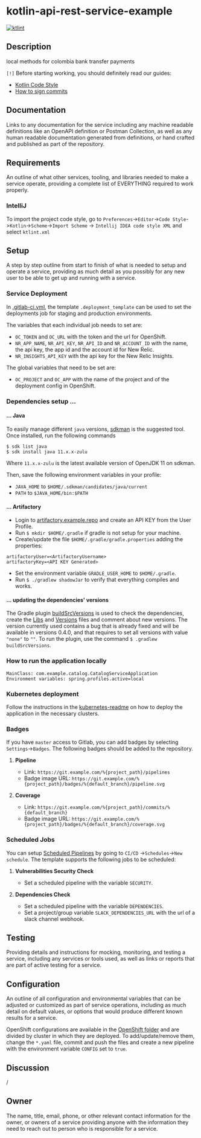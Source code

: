 # kotlin-api-rest-service-example

[![ktlint](https://img.shields.io/badge/code%20style-%E2%9D%A4-FF4081.svg)](https://ktlint.github.io/)

## Description
local methods for colombia bank transfer payments

`[!]` Before starting working, you should definitely read our guides:

- [Kotlin Code Style](codestyle.md)
- [How to sign commits](https://example.atlassian.net/wiki/spaces/PS/pages/352059703/Signing+Commits)

## Documentation
Links to any documentation for the service including any machine readable definitions like an OpenAPI definition or
Postman Collection, as well as any human readable documentation generated from definitions, or hand crafted and
published as part of the repository.

## Requirements
An outline of what other services, tooling, and libraries needed to make a service operate, providing a complete list
of EVERYTHING required to work properly.

### IntelliJ

To import the project code style, go to `Preferences`->`Editor`->`Code Style`->`Kotlin`->`Scheme`->`Import Scheme`
-> `Intellij IDEA code style XML` and select `ktlint.xml`

## Setup
A step by step outline from start to finish of what is needed to setup and operate a service, providing as much detail
as you possibly for any new user to be able to get up and running with a service.

### Service Deployment

In [.gitlab-ci.yml](.gitlab-ci.yml), the template `.deployment_template` can be used to set the deployments job for
staging and production environments. 

The variables that each individual job needs to set are:
- `OC_TOKEN` and `OC_URL` with the token and the url for OpenShift.
- `NR_APP_NAME`, `NR_API_KEY`, `NR_API_ID` and `NR_ACCOUNT_ID` with the name, the api key, the app id and the account id
for New Relic.
- `NR_INSIGHTS_API_KEY` with the api key for the New Relic Insights.

The global variables that need to be set are:
- `OC_PROJECT` and `OC_APP` with the name of the project and of the deployment config in OpenShift.

### Dependencies setup ...

#### ... Java

To easily manage different `java` versions, [sdkman](http://sdkman.io/) is the suggested tool. Once installed, run
the following commands

    $ sdk list java
    $ sdk install java 11.x.x-zulu

Where `11.x.x-zulu` is the latest available version of OpenJDK 11 on sdkman.

Then, save the following environment variables in your profile:
- `JAVA_HOME` to `$HOME/.sdkman/candidates/java/current`
- `PATH` to `$JAVA_HOME/bin:$PATH`

#### ... Artifactory

- Login to [artifactory.example.repo](https://artifactory.example.repo/) and create an API KEY from the
User Profile.
- Run `$ mkdir $HOME/.gradle` if gradle is not setup for your machine.
- Create/update the file `$HOME/.gradle/gradle.properties` adding the properties:

```    
artifactoryUser=<ArtifactoryUsername>
artifactoryKey=<API KEY Generated>
```

- Set the environment variable `GRADLE_USER_HOME` to `$HOME/.gradle`.
- Run `$ ./gradlew shadowJar` to verify that everything compiles and works.

#### ... updating the dependencies' versions

The Gradle plugin [buildSrcVersions](https://github.com/jmfayard/buildSrcVersions) is used to check the dependencies,
create the [Libs](buildSrc/src/main/kotlin/Libs.kt) and [Versions](buildSrc/src/main/kotlin/Versions.kt) files and
comment about new versions. The version currently used contains a bug that is already fixed and will be available in versions
0.4.0, and that requires to set all versions with value `"none"` to `""`. To run the plugin, use the command 
`$ .gradlew buildSrcVersions`.

### How to run the application locally

```    
MainClass: com.example.catalog.CatalogServiceApplication
Environment variables: spring.profiles.active=local
```

### Kubernetes deployment

Follow the instructions in the [kubernetes-readme](rubiks/README.md) on how to deploy the application in the necessary
clusters.

### Badges
If you have `master` access to Gitlab, you can add badges by selecting `Settings`->`Badges`. The following badges should
be added to the repository.

1. **Pipeline**
    - Link: `https://git.example.com/%{project_path}/pipelines`
    - Badge image URL: `https://git.example.com/%{project_path}/badges/%{default_branch}/pipeline.svg`

2. **Coverage**
    - Link: `https://git.example.com/%{project_path}/commits/%{default_branch}`
    - Badge image URL: `https://git.example.com/%{project_path}/badges/%{default_branch}/coverage.svg`

### Scheduled Jobs

You can setup [Scheduled Pipelines](https://docs.gitlab.com/ee/user/project/pipelines/schedules.html) by going to `CI/CD`
->`Schedules`->`New schedule`. The template supports the following jobs to be scheduled:

1. **Vulnerabilities Security Check**
    - Set a scheduled pipeline with the variable `SECURITY`.

2. **Dependencies Check**
    - Set a scheduled pipeline with the variable `DEPENDENCIES`.
    - Set a project/group variable `SLACK_DEPENDENCIES_URL` with the url of a slack channel webhook.

## Testing
Providing details and instructions for mocking, monitoring, and testing a service, including any services or tools used,
as well as links or reports that are part of active testing for a service.

## Configuration
An outline of all configuration and environmental variables that can be adjusted or customized as part of service
operations, including as much detail on default values, or options that would produce different known results for a
service.

OpenShift configurations are available in the [OpenShift folder](openshift) and are divided by cluster in which they 
are deployed. To add/update/remove them, change the `*.yaml` file, commit and push the files and create a new pipeline 
with the environment variable `CONFIG` set to `true`. 

## Discussion
/

## Owner
The name, title, email, phone, or other relevant contact information for the owner, or owners of a service providing
anyone with the information they need to reach out to person who is responsible for a service.
